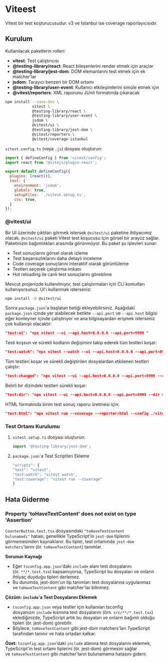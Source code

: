 # Viteest

Vitest bir test koşturucusudur. v3 ve Istanbul ise coverage raporlayıcısıdır.

## Kurulum

Kullanılacak paketlerin rolleri:

- **vitest**: Test çalıştırıcısı
- **@testing-library/react**: React bileşenlerini render etmek için araçlar
- **@testing-library/jest-dom**: DOM elemanlarını test etmek için ek matcher'lar
- **jsdom**: Tarayıcı benzeri bir DOM ortamı
- **@testing-library/user-event**: Kullanıcı etkileşimlerini simüle etmek için
- **@vitest/reporters**: XML raporunu JUnit formatında çıkaracak

```sh
npm install --save-dev \
            vitest \
            @testing-library/react \
            @testing-library/user-event \
            jsdom \
            @vitest/ui \
            @testing-library/jest-dom \
            @vitest/reporters \
            @vitest/coverage-istanbul
```


`vitest.config.ts` (veya `.js`) dosyası oluşturun:

```javascript
import { defineConfig } from 'vitest/config';
import react from '@vitejs/plugin-react';

export default defineConfig({
  plugins: [react()],
  test: {
    environment: 'jsdom',
    globals: true,
    setupFiles: './vitest.setup.ts',
    css: true,
  }
});
```

### @vitest/ui

Bir UI üzerinde çıktıları görmek istersek `@vitest/ui` paketine ihtiyacımız olacak.
`@vitest/ui` paketi Vitest test koşucusu için görsel bir arayüz sağlar. Paketinizin bağımlılıkları arasında görünmüyor. Bu paket şu işlevleri sunar:

- Test sonuçlarını görsel olarak izleme
- Test başarısızlıklarını daha detaylı inceleme
- Code coverage sonuçlarını interaktif olarak görüntüleme
- Testleri seçerek çalıştırma imkanı
- Hot reloading ile canlı test sonuçlarını görebilme

Mevcut projenizde kullanılmıyor, test çalıştırmaları için CLI komutları kullanıyorsunuz. UI'ı kullanmak isterseniz:

```bash
npm install -D @vitest/ui
```

Sonra `package.json`'a başlatan betiği ekleyebilirsiniz. Aşağıdaki `package.json` içinde yer alabilecek betikte `--api.port` ve `--api.host` bilgisi eğer konteyner içinde çalıştırıyor ve ana bilgisayardan erişmek isterseniz çok kullanışlı olacaktır:

```json
"test:ui": "npx vitest --ui --api.host=0.0.0.0 --api.port=9999 "
```


Testi koşsun ve sürekli kodların değişimini takip ederek tüm testleri koşar:

```json
"test:watch": "npx vitest --watch --ui --api.host=0.0.0.0 --api.port=8999",
```

Tüm testleri koşar ve sürekli değiştirilen dosyalardan etkilenen testleri çalıştır:

```json
"test:changed": "npx vitest --ui --api.host=0.0.0.0 --api.port=8999 --changed --coverage=false",
```

Belirli bir dizindeki testleri sürekli koşar:
```json
"test:dir": "npx vitest --ui --api.host=0.0.0.0 --api.port=8999 --dir src/components --coverage=false",
```




HTML formatında birim test sonuç raporu üretmesi için:

```json
"test:html": "npx vitest run --coverage --reporter=html --config ./vitest.config.ts --outputFile=test-results/unit/html/output.html"
```

### Test Ortamı Kurulumu

1. `vitest.setup.ts` dosyası oluşturun:

    ```javascript
    import '@testing-library/jest-dom';
    ```

1. `package.json`'a Test Scriptleri Ekleme

    ```javascript
    "scripts": {
    "test": "vitest",
    "test:watch": "vitest watch",
    "test:coverage": "vitest run --coverage"
    }
    ````

## Hata Giderme

### Property 'toHaveTextContent' does not exist on type 'Assertion<HTMLElement>'

`CounterButton.test.tsx` dosyasındaki `"toHaveTextContent bulunamadı"` hatası, genellikle TypeScript'in `jest-dom` tiplerini görmemesinden kaynaklanır. Bu tipler, test ortamında `jest-dom matchers`'larını (ör. `toHaveTextContent`) tanımlar.

**Sorunun Kaynağı**

-   Eğer `tsconfig.app.json`'daki `include` alanı test dosyalarını (ör. `**/*.test.tsx`) kapsamıyorsa, TypeScript bu dosyaları ve onların ihtiyaç duyduğu tipleri derlemez.
-   Bu durumda, jest-dom'un tip tanımları test dosyalarına uygulanmaz ve `toHaveTextContent` gibi matcher'lar bilinmez.

**Çözüm: `include`'a Test Dosyalarını Eklemek**

-   `tsconfig.app.json` veya testler için kullanılan tsconfig dosyanızın `include` kısmına test dosyalarını (örn. `src/**/*.test.tsx`) eklediğinizde, TypeScript artık bu dosyaları ve onların bağımlı olduğu tipleri (ör. jest-dom) görebilir.
-   Böylece, `toHaveTextContent` gibi jest-dom matchers'ları TypeScript tarafından tanınır ve hata ortadan kalkar.

**Özet:**
`tsconfig.app.json`'daki `include` alanına test dosyalarını eklemek, TypeScript'in test ortamı tiplerini (ör. jest-dom) görmesini sağlar ve `toHaveTextContent` gibi matcher'ların bulunamama hatasını giderir.


